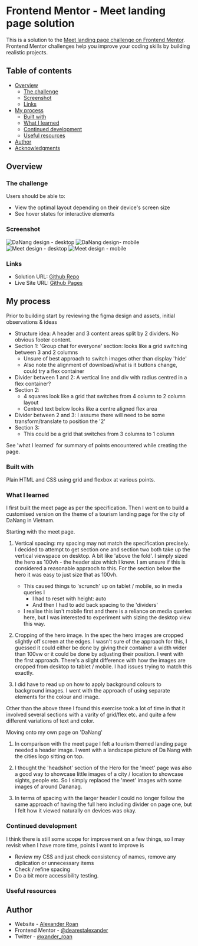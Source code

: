 # Frontend Mentor - Meet landing page solution

This is a solution to the [Meet landing page challenge on Frontend Mentor](https://www.frontendmentor.io/challenges/meet-landing-page-rbTDS6OUR). Frontend Mentor challenges help you improve your coding skills by building realistic projects.

## Table of contents

- [Overview](#overview)
  - [The challenge](#the-challenge)
  - [Screenshot](#screenshot)
  - [Links](#links)
- [My process](#my-process)
  - [Built with](#built-with)
  - [What I learned](#what-i-learned)
  - [Continued development](#continued-development)
  - [Useful resources](#useful-resources)
- [Author](#author)
- [Acknowledgments](#acknowledgments)

## Overview

### The challenge

Users should be able to:

- View the optimal layout depending on their device's screen size
- See hover states for interactive elements

### Screenshot

![DaNang design - desktop](design/Screenshots/DaNang-Fantasticity!-Desktop.png)
![DaNang design- mobile](design/Screenshots/DaNang-Fantasticity!-Mobile.png)
![Meet design - desktop](design/Screenshots/Meet-Desktop.png)
![Meet design - mobile](design/Screenshots/Meet-Mobile.png)

### Links

- Solution URL: [Github Repo](https://dearestalexander.github.io/fm-meet/)
- Live Site URL: [Github Pages](https://github.com/dearestalexander/fm-meet)

## My process

Prior to building start by reviewing the figma design and assets, initial observations & ideas

- Structure idea: A header and 3 content areas split by 2 dividers. No obvious footer content.
- Section 1: 'Group chat for everyone' section: looks like a grid switching between 3 and 2 columns
  - Unsure of best approach to switch images other than display 'hide'
  - Also note the alignment of download/what is it buttons change, could try a flex container
- Divider between 1 and 2: A vertical line and div with radius centred in a flex container?
- Section 2:
  - 4 squares look like a grid that switches from 4 column to 2 column layout
  - Centred text below looks like a centre aligned flex area
- Divider between 2 and 3: I assume there will need to be some transform/translate to position the '2'
- Section 3:
  - This could be a grid that switches from 3 columns to 1 column

See 'what I learned' for summary of points encountered while creating the page.

### Built with

Plain HTML and CSS using grid and flexbox at various points.

### What I learned

I first built the meet page as per the specification. Then I went on to build a customised version on the theme of a tourism landing page for the city of DaNang in Vietnam.

Starting with the meet page.

1. Vertical spacing: my spacing may not match the specification precisely. I decided to attempt to get section one and section two both take up the vertical viewspace on desktop. A bit like 'above the fold'. I simply sized the hero as 100vh - the header size which I knew. I am unsure if this is considered a reasonable appraoch to this. For the section below the hero it was easy to just size that as 100vh. 
    - This caused things to 'scrunch' up on tablet / mobile, so in media queries I
      - I had to reset with height: auto
      - And then I had to add back spacing to the 'dividers'
    - I realise this isn't mobile first and there is a reliance on media queries here, but I was interested to experiment with sizing the desktop view this way.

2. Cropping of the hero image. In the spec the hero images are cropped slightly off screen at the edges. I wasn't sure of the approach for this, I guessed it could either be done by giving their container a width wider than 100vw or it could be done by adjusting their position. I went with the first approach. There's a slight difference with how the images are cropped from desktop to tablet / mobile. I had issues trying to match this exactly.

3. I did have to read up on how to apply background colours to background images. I went with the approach of using separate elements for the colour and image.

Other than the above three I found this exercise took a lot of time in that it involved several sections with a varity of grid/flex etc. and quite a few different variations of text and color.

Moving onto my own page on 'DaNang'

1. In comparison with the meet page I felt a tourism themed landing page needed a header image. I went with a landscape picture of Da Nang with the cities logo sitting on top.

2. I thought the 'headshot' section of the Hero for the 'meet' page was also a good way to showcase little images of a city / location to showcase sights, people etc. So I simply replaced the 'meet' images with some images of around Dananag.

3. In terms of spacing with the larger header I could no longer follow the same approach of having the full hero including divider on page one, but I felt how it viewed naturally on devices was okay.

### Continued development

I think there is still some scope for improvement on a few things, so I may revisit when I have more time, points I want to improve is

- Review my CSS and just check consistency of names, remove any diplication or unnecessary items
- Check / refine spacing
- Do a bit more accessibility testing.

### Useful resources

## Author

- Website - [Alexander Roan](https://www.alexroan.com)
- Frontend Mentor - [@dearestalexander](https://www.frontendmentor.io/profile/dearestalexander)
- Twitter - [@xander_roan](https://x.com/xander_roan)
